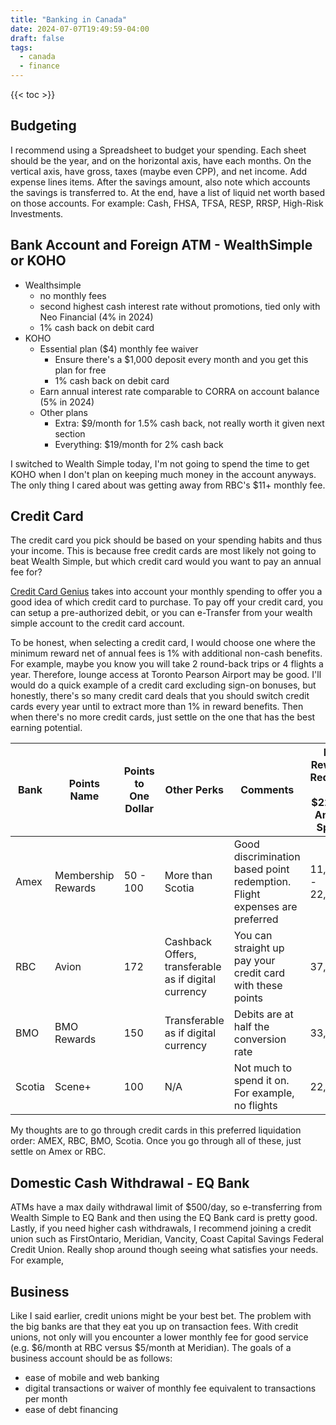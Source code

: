 ```yaml
---
title: "Banking in Canada"
date: 2024-07-07T19:49:59-04:00
draft: false
tags:
  - canada
  - finance
---
```


{{< toc >}}

## Budgeting

I recommend using a Spreadsheet to budget your spending. Each sheet should be the year, and on the horizontal axis, have each months. On the vertical axis, have gross, taxes (maybe even CPP), and net income. Add expense lines items. After the savings amount, also note which accounts the savings is transferred to. At the end, have a list of liquid net worth based on those accounts. For example: Cash, FHSA, TFSA, RESP, RRSP, High-Risk Investments.

## Bank Account and Foreign ATM - WealthSimple or KOHO

- Wealthsimple
  - no monthly fees
  - second highest cash interest rate without promotions, tied only with Neo Financial (4% in 2024)
  - 1% cash back on debit card
- KOHO
  - Essential plan ($4) monthly fee waiver
    - Ensure there's a $1,000 deposit every month and you get this plan for free
    - 1% cash back on debit card
  - Earn annual interest rate comparable to CORRA on account balance (5% in 2024)
  - Other plans
    - Extra: $9/month for 1.5% cash back, not really worth it given next section
    - Everything: $19/month for 2% cash back

I switched to Wealth Simple today, I'm not going to spend the time to get KOHO when I don't plan on keeping much money in the account anyways.
The only thing I cared about was getting away from RBC's $11+ monthly fee.

## Credit Card

The credit card you pick should be based on your spending habits and thus your income. This is because free credit cards are most likely not going to beat Wealth Simple, but which credit card would you want to pay an annual fee for?

[Credit Card Genius](https://creditcardgenius.ca/credit-cards) takes into account your monthly spending to offer you a good idea of which credit card to purchase. To pay off your credit card, you can setup a pre-authorized debit, or you can e-Transfer from your wealth simple account to the credit card account.

To be honest, when selecting a credit card, I would choose one where the minimum reward net of annual fees is 1% with additional non-cash benefits. For example, maybe you know you will take 2 round-back trips or 4 flights a year. Therefore, lounge access at Toronto Pearson Airport may be good. I'll would do a quick example of a credit card excluding sign-on bonuses, but honestly, there's so many credit card deals that you should switch credit cards every year until to extract more than 1% in reward benefits. Then when there's no more credit cards, just settle on the one that has the best earning potential.

Bank | Points Name | Points to One Dollar | Other Perks | Comments | Net Rewards Required on $22,000 Annual Spend
--- | --- | --- | ---- | --- | ---
Amex | Membership Rewards | 50 - 100 | More than Scotia | Good discrimination based point redemption. Flight expenses are preferred | 11,000 - 22,000
RBC | Avion | 172 | Cashback Offers, transferable as if digital currency  | You can straight up pay your credit card with these points | 37,840
BMO | BMO Rewards | 150 | Transferable as if digital currency | Debits are at half the conversion rate | 33,000
Scotia | Scene+ | 100 | N/A | Not much to spend it on. For example, no flights | 22,000

My thoughts are to go through credit cards in this preferred liquidation order: AMEX, RBC, BMO, Scotia. Once you go through all of these, just settle on Amex or RBC.

## Domestic Cash Withdrawal - EQ Bank

ATMs have a max daily withdrawal limit of $500/day, so e-transferring from Wealth Simple to EQ Bank and then using the EQ Bank card is pretty good. Lastly, if you need higher cash withdrawals, I recommend joining a credit union such as FirstOntario, Meridian, Vancity, Coast Capital Savings Federal Credit Union. Really shop around though seeing what satisfies your needs. For example,

## Business

Like I said earlier, credit unions might be your best bet. The problem with the big banks are that they eat you up on transaction fees. With credit unions, not only will you encounter a lower monthly fee for good service (e.g. $6/month at RBC versus $5/month at Meridian). The goals of a business account should be as follows:

- ease of mobile and web banking
- digital transactions or waiver of monthly fee equivalent to transactions per month
- ease of debt financing
